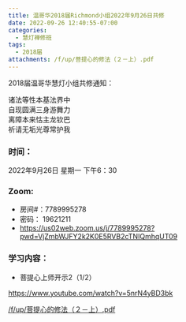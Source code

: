 ```yaml
---
title: 温哥华2018届Richmond小组2022年9月26日共修
date: 2022-09-26 12:40:55-07:00
categories:
  - 慧灯禅修班
tags:
  - 2018届
attachments: /f/up/菩提心的修法（２－上）.pdf
---
```

2018届温哥华慧灯小组共修通知：

诸法等性本基法界中\
自现圆满三身游舞力\
离障本来怙主龙钦巴\
祈请无垢光尊常护我

### 时间：

2022年9月26日 星期一 下午6：30

### Zoom:

* 房间#：7789995278
* 密码： 19621211
* <https://us02web.zoom.us/j/7789995278?pwd=VjZmbWJFY2k2K0E5RVB2cTNIQmhqUT09>

### 学习内容：

* 菩提心上师开示2（1/2）

<https://www.youtube.com/watch?v=5nrN4yBD3bk>

[/f/up/菩提心的修法（２－上）.pdf](/f/up/菩提心的修法（２－上）.pdf)